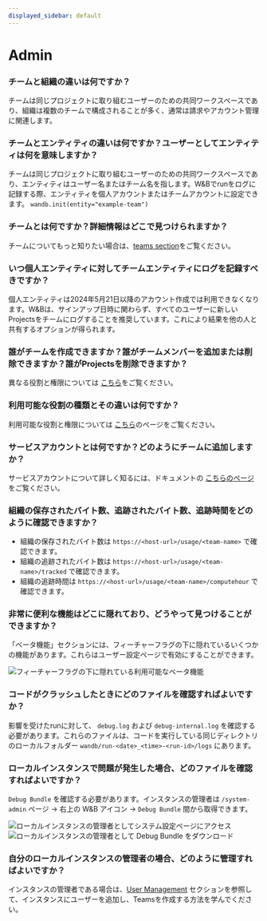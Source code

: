 ```yaml
---
displayed_sidebar: default
---
```



# Admin

### チームと組織の違いは何ですか？

チームは同じプロジェクトに取り組むユーザーのための共同ワークスペースであり、組織は複数のチームで構成されることが多く、通常は請求やアカウント管理に関連します。

### チームとエンティティの違いは何ですか？ユーザーとしてエンティティは何を意味しますか？

チームは同じプロジェクトに取り組むユーザーのための共同ワークスペースであり、エンティティはユーザー名またはチーム名を指します。W&Bでrunをログに記録する際、エンティティを個人アカウントまたはチームアカウントに設定できます。 `wandb.init(entity="example-team")`

### チームとは何ですか？詳細情報はどこで見つけられますか？

チームについてもっと知りたい場合は、[teams section](../app/features/teams.md)をご覧ください。

### いつ個人エンティティに対してチームエンティティにログを記録すべきですか？

個人エンティティは2024年5月21日以降のアカウント作成では利用できなくなります。W&Bは、サインアップ日時に関わらず、すべてのユーザーに新しいProjectsをチームにログすることを推奨しています。これにより結果を他の人と共有するオプションが得られます。

### 誰がチームを作成できますか？誰がチームメンバーを追加または削除できますか？誰がProjectsを削除できますか？

異なる役割と権限については [こちら](../app/features/teams.md#team-roles-and-permissions)をご覧ください。

### 利用可能な役割の種類とその違いは何ですか？

利用可能な役割と権限については [こちら](../app/features/teams.md#team-roles-and-permissions)のページをご覧ください。

### サービスアカウントとは何ですか？どのようにチームに追加しますか？

サービスアカウントについて詳しく知るには、ドキュメントの [こちらのページ](./general.md#what-is-a-service-account-and-why-is-it-useful)をご覧ください。

### 組織の保存されたバイト数、追跡されたバイト数、追跡時間をどのように確認できますか？

* 組織の保存されたバイト数は `https://<host-url>/usage/<team-name>` で確認できます。
* 組織の追跡されたバイト数は `https://<host-url>/usage/<team-name>/tracked` で確認できます。
* 組織の追跡時間は `https://<host-url>/usage/<team-name>/computehour` で確認できます。

### 非常に便利な機能はどこに隠れており、どうやって見つけることができますか？

「ベータ機能」セクションには、フィーチャーフラグの下に隠れているいくつかの機能があります。これらはユーザー設定ページで有効にすることができます。

![フィーチャーフラグの下に隠れている利用可能なベータ機能](/images/technical_faq/beta_features.png)

### コードがクラッシュしたときにどのファイルを確認すればよいですか？

影響を受けたrunに対して、 `debug.log` および `debug-internal.log` を確認する必要があります。これらのファイルは、コードを実行している同じディレクトリのローカルフォルダー `wandb/run-<date>_<time>-<run-id>/logs` にあります。

### ローカルインスタンスで問題が発生した場合、どのファイルを確認すればよいですか？

`Debug Bundle` を確認する必要があります。インスタンスの管理者は `/system-admin` ページ -> 右上の W&B アイコン -> `Debug Bundle` 間から取得できます。

![ローカルインスタンスの管理者としてシステム設定ページにアクセス](/images/technical_faq/local_system_settings.png)
![ローカルインスタンスの管理者として Debug Bundle をダウンロード](/images/technical_faq/debug_bundle.png)

### 自分のローカルインスタンスの管理者の場合、どのように管理すればよいですか？

インスタンスの管理者である場合は、[User Management](../hosting/iam/manage-users.md) セクションを参照して、インスタンスにユーザーを追加し、Teamsを作成する方法を学んでください。